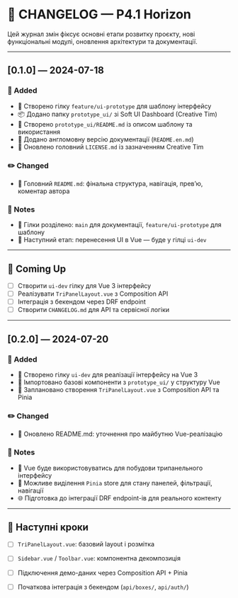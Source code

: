 # 📝 CHANGELOG — P4.1 Horizon

Цей журнал змін фіксує основні етапи розвитку проєкту, нові функціональні модулі, оновлення архітектури та документації.

---

## [0.1.0] — 2024-07-18

### 🚀 Added
- 📁 Створено гілку `feature/ui-prototype` для шаблону інтерфейсу
- 📦 Додано папку `prototype_ui/` зі Soft UI Dashboard (Creative Tim)
- 📝 Створено `prototype_ui/README.md` із описом шаблону та використання
- 📘 Додано англомовну версію документації (`README.en.md`)
- 📄 Оновлено головний `LICENSE.md` із зазначенням Creative Tim

### ✏️ Changed
- 🧾 Головний `README.md`: фінальна структура, навігація, прев’ю, коментар автора

### 📌 Notes
- 🔱 Гілки розділено: `main` для документації, `feature/ui-prototype` для шаблону
- 🎨 Наступний етап: перенесення UI в Vue — буде у гілці `ui-dev`

---

## 🔮 Coming Up

- [ ] Створити `ui-dev` гілку для Vue 3 інтерфейсу
- [ ] Реалізувати `TriPanelLayout.vue` з Composition API
- [ ] Інтеграція з бекендом через DRF endpoint
- [ ] Створити `CHANGELOG.md` для API та сервісної логіки

---


## [0.2.0] — 2024-07-20

### 🚀 Added
- 📁 Створено гілку `ui-dev` для реалізації інтерфейсу на Vue 3
- 🧩 Імпортовано базові компоненти з `prototype_ui/` у структуру Vue
- 🧠 Заплановано створення `TriPanelLayout.vue` з Composition API та Pinia

### ✏️ Changed
- 📄 Оновлено README.md: уточнення про майбутню Vue-реалізацію

### 📌 Notes
- 🔧 Vue буде використовуватись для побудови трипанельного інтерфейсу
- 🧪 Можливе виділення `Pinia` store для стану панелей, фільтрації, навігації
- 🌐 Підготовка до інтеграції DRF endpoint-ів для реального контенту

---

## 🧭 Наступні кроки

- [ ] `TriPanelLayout.vue`: базовий layout і розмітка
- [ ] `Sidebar.vue` / `Toolbar.vue`: компонентна декомпозиція
- [ ] Підключення демо-даних через Composition API + Pinia
- [ ] Початкова інтеграція з бекендом (`api/boxes/`, `api/auth/`)

